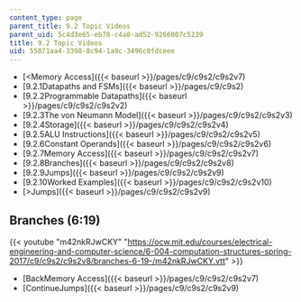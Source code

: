```yaml
---
content_type: page
parent_title: 9.2 Topic Videos
parent_uid: 5c4d3e65-eb78-c4a8-ad52-9266007c5239
title: 9.2 Topic Videos
uid: 55071aa4-3398-8c94-1a9c-3496c0fdceee
---
```


*   [<Memory Access]({{< baseurl >}}/pages/c9/c9s2/c9s2v7)
*   [9.2.1Datapaths and FSMs]({{< baseurl >}}/pages/c9/c9s2)
*   [9.2.2Programmable Datapaths]({{< baseurl >}}/pages/c9/c9s2/c9s2v2)
*   [9.2.3The von Neumann Model]({{< baseurl >}}/pages/c9/c9s2/c9s2v3)
*   [9.2.4Storage]({{< baseurl >}}/pages/c9/c9s2/c9s2v4)
*   [9.2.5ALU Instructions]({{< baseurl >}}/pages/c9/c9s2/c9s2v5)
*   [9.2.6Constant Operands]({{< baseurl >}}/pages/c9/c9s2/c9s2v6)
*   [9.2.7Memory Access]({{< baseurl >}}/pages/c9/c9s2/c9s2v7)
*   [9.2.8Branches]({{< baseurl >}}/pages/c9/c9s2/c9s2v8)
*   [9.2.9Jumps]({{< baseurl >}}/pages/c9/c9s2/c9s2v9)
*   [9.2.10Worked Examples]({{< baseurl >}}/pages/c9/c9s2/c9s2v10)
*   [\>Jumps]({{< baseurl >}}/pages/c9/c9s2/c9s2v9)

Branches (6:19)
---------------

{{< youtube "m42nkRJwCKY" "https://ocw.mit.edu/courses/electrical-engineering-and-computer-science/6-004-computation-structures-spring-2017/c9/c9s2/c9s2v8/branches-6-19-/m42nkRJwCKY.vtt" >}}

*   [BackMemory Access]({{< baseurl >}}/pages/c9/c9s2/c9s2v7)
*   [ContinueJumps]({{< baseurl >}}/pages/c9/c9s2/c9s2v9)